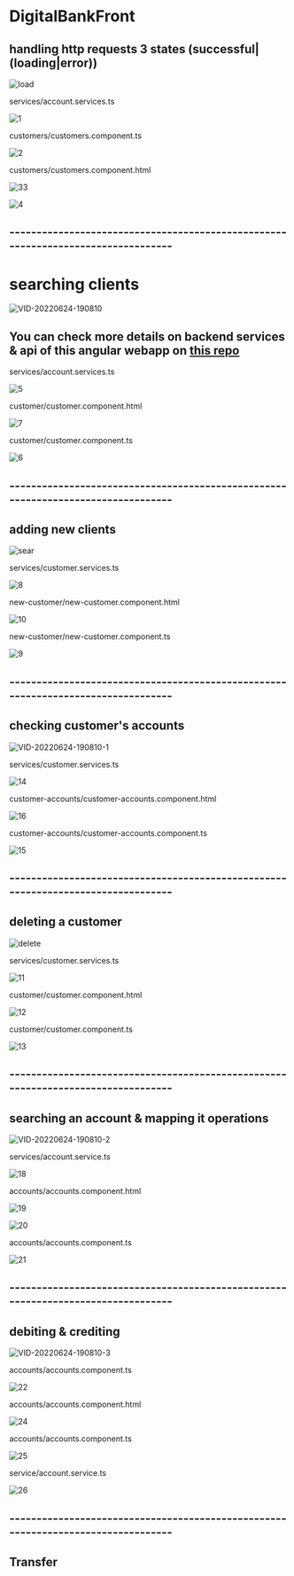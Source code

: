 # DigitalBankFront


## handling http requests 3 states (successful|(loading|error))
![load](https://user-images.githubusercontent.com/65183563/175657399-583b54fe-d9fe-4831-a8a6-652df94eef70.gif)

services/account.services.ts

![1](https://user-images.githubusercontent.com/65183563/175659318-4d96334d-8491-42b7-992b-7e783ade208c.PNG)

customers/customers.component.ts

![2](https://user-images.githubusercontent.com/65183563/175659487-b7beb01f-f96a-40fe-a579-c6faedbe88ae.PNG)

customers/customers.component.html

![33](https://user-images.githubusercontent.com/65183563/175660534-7633245f-03f2-4333-ac6d-ff2378754fec.PNG)

![4](https://user-images.githubusercontent.com/65183563/175660311-b8dd004b-26c6-4d94-a989-0bce2a3a5d5b.PNG)


## ---------------------------------------------------------------------------------
# searching clients

![VID-20220624-190810](https://user-images.githubusercontent.com/65183563/175672249-b93c9112-1b4a-4a57-b46a-0933dfc76a28.gif)


## You can check more details on backend services & api of this angular webapp on [this repo](https://github.com/yassirrchi/DigitalBank-backend-springboot)

services/account.services.ts

![5](https://user-images.githubusercontent.com/65183563/175693967-9956580e-cae4-4424-bce9-08a513689b32.PNG)

customer/customer.component.html

![7](https://user-images.githubusercontent.com/65183563/175695158-805bb3dd-a31c-45a7-bd1b-1f63c86a80bb.PNG)

customer/customer.component.ts

![6](https://user-images.githubusercontent.com/65183563/175695325-2a7bd00b-7fab-4988-87fe-bf870f7c40d2.PNG)

## ---------------------------------------------------------------------------------

## adding new clients

![sear](https://user-images.githubusercontent.com/65183563/175695791-6e77c2fe-7442-432f-95b3-ae8de31a13db.gif)

services/customer.services.ts

![8](https://user-images.githubusercontent.com/65183563/175696226-5e2e0ebd-8b73-4df9-91ae-78edc33eab86.PNG)

new-customer/new-customer.component.html

![10](https://user-images.githubusercontent.com/65183563/175696478-9102d2d0-c045-4ffd-903e-78b3f9dae233.PNG)

new-customer/new-customer.component.ts

![9](https://user-images.githubusercontent.com/65183563/175696376-19523a1e-2a8e-433a-bda8-55c343edb6b3.PNG)

## ---------------------------------------------------------------------------------

## checking customer's accounts 

![VID-20220624-190810-1](https://user-images.githubusercontent.com/65183563/175697051-6e3e6425-d2fc-478a-8be0-eb48b851639a.gif)

services/customer.services.ts

![14](https://user-images.githubusercontent.com/65183563/175697791-2cec198b-8ce2-4841-97aa-c936ca33f774.PNG)

 
customer-accounts/customer-accounts.component.html

![16](https://user-images.githubusercontent.com/65183563/175698181-6d7e1a6b-d99f-4092-a8cf-cb72afcda9b4.PNG)

customer-accounts/customer-accounts.component.ts

![15](https://user-images.githubusercontent.com/65183563/175698009-cfcf5494-ef9d-4c78-a255-ddd111587af3.PNG)

## ---------------------------------------------------------------------------------
## deleting a customer

![delete](https://user-images.githubusercontent.com/65183563/175698452-5056fb72-23e1-4aee-883f-e6cfab15cc05.gif)

services/customer.services.ts

![11](https://user-images.githubusercontent.com/65183563/175698743-53a18ebc-112f-40e3-ba57-ff32560024aa.PNG)

customer/customer.component.html

![12](https://user-images.githubusercontent.com/65183563/175698756-1b766614-bd4e-4652-88f3-cf66e465cbfa.PNG)

customer/customer.component.ts

![13](https://user-images.githubusercontent.com/65183563/175698776-7e8ce302-0961-4c9a-bd4f-e128619e7c79.PNG)

## ---------------------------------------------------------------------------------
## searching an account & mapping it operations

![VID-20220624-190810-2](https://user-images.githubusercontent.com/65183563/175699444-c2cc33de-156f-42c4-88b9-cf50f085f1c9.gif)

services/account.service.ts

![18](https://user-images.githubusercontent.com/65183563/175699632-2be27f54-824c-46b1-ac57-0ec26220f4a7.PNG)

accounts/accounts.component.html

![19](https://user-images.githubusercontent.com/65183563/175699861-1577e059-f2db-464a-ba35-ad5fb6da5c6e.PNG)

![20](https://user-images.githubusercontent.com/65183563/175699933-4c8ac1af-fb63-44d2-8d4f-2555d9dce28e.PNG)

accounts/accounts.component.ts

![21](https://user-images.githubusercontent.com/65183563/175700035-dca40353-d015-42d5-8c4c-02194cd7613a.PNG)

## ---------------------------------------------------------------------------------
## debiting & crediting 

![VID-20220624-190810-3](https://user-images.githubusercontent.com/65183563/175701204-75a75c2f-3ed4-488f-a52f-0ed81a2e70e9.gif)

accounts/accounts.component.ts

![22](https://user-images.githubusercontent.com/65183563/175708563-246ef17b-06fe-4aa5-9d01-9739a9554034.PNG)

accounts/accounts.component.html

![24](https://user-images.githubusercontent.com/65183563/175708119-52d06247-6231-43f3-9ef5-030a7714f397.PNG)

accounts/accounts.component.ts

![25](https://user-images.githubusercontent.com/65183563/175711155-f9282be2-f00f-4c55-bfc8-f4b243e34f21.PNG)

service/account.service.ts

![26](https://user-images.githubusercontent.com/65183563/175715424-1d5fdd8c-3e91-4b27-8925-9e7e74c0ae0a.PNG)

 ## ---------------------------------------------------------------------------------
## Transfer


